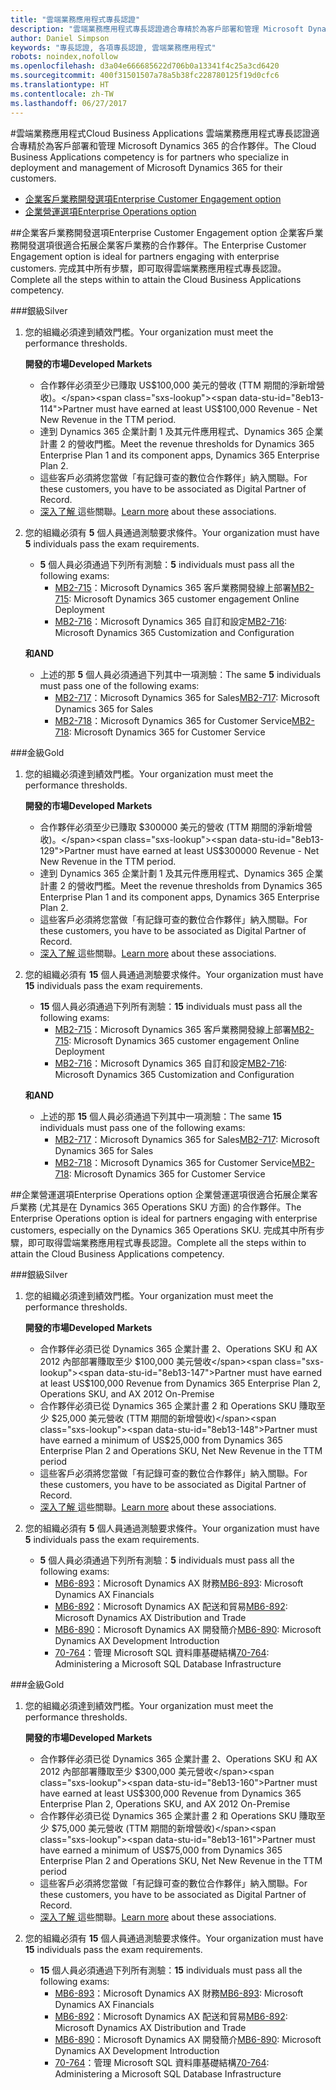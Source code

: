 ```yaml
---
title: "雲端業務應用程式專長認證"
description: "雲端業務應用程式專長認證適合專精於為客戶部署和管理 Microsoft Dynamics 365 的合作夥伴。"
author: Daniel Simpson
keywords: "專長認證, 各項專長認證, 雲端業務應用程式"
robots: noindex,nofollow
ms.openlocfilehash: d3a04e666685622d706b0a13341f4c25a3cd6420
ms.sourcegitcommit: 400f31501507a78a5b38fc228780125f19d0cfc6
ms.translationtype: HT
ms.contentlocale: zh-TW
ms.lasthandoff: 06/27/2017
---
```

#<a name="cloud-business-applications"></a><span data-ttu-id="8eb13-104">雲端業務應用程式</span><span class="sxs-lookup"><span data-stu-id="8eb13-104">Cloud Business Applications</span></span> 
<span data-ttu-id="8eb13-105">雲端業務應用程式專長認證適合專精於為客戶部署和管理 Microsoft Dynamics 365 的合作夥伴。</span><span class="sxs-lookup"><span data-stu-id="8eb13-105">The Cloud Business Applications competency is for partners who specialize in deployment and management of Microsoft Dynamics 365 for their customers.</span></span>

- [<span data-ttu-id="8eb13-106">企業客戶業務開發選項</span><span class="sxs-lookup"><span data-stu-id="8eb13-106">Enterprise Customer Engagement option</span></span>](#enterprise-customer-engagement-option)
- [<span data-ttu-id="8eb13-107">企業營運選項</span><span class="sxs-lookup"><span data-stu-id="8eb13-107">Enterprise Operations option</span></span>](#enterprise-operations-option)


##<a name="enterprise-customer-engagement-option"></a><span data-ttu-id="8eb13-108">企業客戶業務開發選項</span><span class="sxs-lookup"><span data-stu-id="8eb13-108">Enterprise Customer Engagement option</span></span>
<span data-ttu-id="8eb13-109">企業客戶業務開發選項很適合拓展企業客戶業務的合作夥伴。</span><span class="sxs-lookup"><span data-stu-id="8eb13-109">The Enterprise Customer Engagement option is ideal for partners engaging with enterprise customers.</span></span> <span data-ttu-id="8eb13-110">完成其中所有步驟，即可取得雲端業務應用程式專長認證。</span><span class="sxs-lookup"><span data-stu-id="8eb13-110">Complete all the steps within to attain the Cloud Business Applications competency.</span></span>

###<a name="silver"></a><span data-ttu-id="8eb13-111">銀級</span><span class="sxs-lookup"><span data-stu-id="8eb13-111">Silver</span></span>
1. <span data-ttu-id="8eb13-112">您的組織必須達到績效門檻。</span><span class="sxs-lookup"><span data-stu-id="8eb13-112">Your organization must meet the performance thresholds.</span></span>

    **<span data-ttu-id="8eb13-113">開發的市場</span><span class="sxs-lookup"><span data-stu-id="8eb13-113">Developed Markets</span></span>**

    - <span data-ttu-id="8eb13-114">合作夥伴必須至少已賺取 US$100,000 美元的營收 (TTM 期間的淨新增營收)。</span><span class="sxs-lookup"><span data-stu-id="8eb13-114">Partner must have earned at least US$100,000 Revenue - Net New Revenue in the TTM period.</span></span>
    - <span data-ttu-id="8eb13-115">達到 Dynamics 365 企業計劃 1 及其元件應用程式、Dynamics 365 企業計畫 2 的營收門檻。</span><span class="sxs-lookup"><span data-stu-id="8eb13-115">Meet the revenue thresholds for Dynamics 365 Enterprise Plan 1 and its component apps, Dynamics 365 Enterprise Plan 2.</span></span>
    - <span data-ttu-id="8eb13-116">這些客戶必須將您當做「有記錄可查的數位合作夥伴」納入關聯。</span><span class="sxs-lookup"><span data-stu-id="8eb13-116">For these customers, you have to be associated as Digital Partner of Record.</span></span>
    - <span data-ttu-id="8eb13-117">[深入了解 ](https://partner.microsoft.com/en-us/membership/digital-partner-of-record)這些關聯。</span><span class="sxs-lookup"><span data-stu-id="8eb13-117">[Learn more](https://partner.microsoft.com/en-us/membership/digital-partner-of-record) about these associations.</span></span>

2. <span data-ttu-id="8eb13-118">您的組織必須有 **5** 個人員通過測驗要求條件。</span><span class="sxs-lookup"><span data-stu-id="8eb13-118">Your organization must have **5** individuals pass the exam requirements.</span></span>

    - <span data-ttu-id="8eb13-119">**5** 個人員必須通過下列所有測驗：</span><span class="sxs-lookup"><span data-stu-id="8eb13-119">**5** individuals must pass all the following exams:</span></span>
        - <span data-ttu-id="8eb13-120">[MB2-715](https://www.microsoft.com/en-us/learning/exam-mb2-715.aspx)：Microsoft Dynamics 365 客戶業務開發線上部署</span><span class="sxs-lookup"><span data-stu-id="8eb13-120">[MB2-715](https://www.microsoft.com/en-us/learning/exam-mb2-715.aspx): Microsoft Dynamics 365 customer engagement Online Deployment</span></span>
        - <span data-ttu-id="8eb13-121">[MB2-716](https://www.microsoft.com/en-us/learning/exam-mb2-716.aspx)：Microsoft Dynamics 365 自訂和設定</span><span class="sxs-lookup"><span data-stu-id="8eb13-121">[MB2-716](https://www.microsoft.com/en-us/learning/exam-mb2-716.aspx): Microsoft Dynamics 365 Customization and Configuration</span></span>
    
    **<span data-ttu-id="8eb13-122">和</span><span class="sxs-lookup"><span data-stu-id="8eb13-122">AND</span></span>**
    
    - <span data-ttu-id="8eb13-123">上述的那 **5** 個人員必須通過下列其中一項測驗：</span><span class="sxs-lookup"><span data-stu-id="8eb13-123">The same **5** individuals must pass one of the following exams:</span></span>
        - <span data-ttu-id="8eb13-124">[MB2-717](https://www.microsoft.com/en-us/learning/exam-mb2-717.aspx)：Microsoft Dynamics 365 for Sales</span><span class="sxs-lookup"><span data-stu-id="8eb13-124">[MB2-717](https://www.microsoft.com/en-us/learning/exam-mb2-717.aspx): Microsoft Dynamics 365 for Sales</span></span>
        - <span data-ttu-id="8eb13-125">[MB2-718](https://www.microsoft.com/en-us/learning/exam-mb2-718.aspx)：Microsoft Dynamics 365 for Customer Service</span><span class="sxs-lookup"><span data-stu-id="8eb13-125">[MB2-718](https://www.microsoft.com/en-us/learning/exam-mb2-718.aspx): Microsoft Dynamics 365 for Customer Service</span></span>

###<a name="gold"></a><span data-ttu-id="8eb13-126">金級</span><span class="sxs-lookup"><span data-stu-id="8eb13-126">Gold</span></span>
1. <span data-ttu-id="8eb13-127">您的組織必須達到績效門檻。</span><span class="sxs-lookup"><span data-stu-id="8eb13-127">Your organization must meet the performance thresholds.</span></span>

    **<span data-ttu-id="8eb13-128">開發的市場</span><span class="sxs-lookup"><span data-stu-id="8eb13-128">Developed Markets</span></span>**
    
    - <span data-ttu-id="8eb13-129">合作夥伴必須至少已賺取 $300000 美元的營收 (TTM 期間的淨新增營收)。</span><span class="sxs-lookup"><span data-stu-id="8eb13-129">Partner must have earned at least US$300000 Revenue -  Net New Revenue in the TTM period.</span></span>
    - <span data-ttu-id="8eb13-130">達到 Dynamics 365 企業計劃 1 及其元件應用程式、Dynamics 365 企業計畫 2 的營收門檻。</span><span class="sxs-lookup"><span data-stu-id="8eb13-130">Meet the revenue thresholds from Dynamics 365 Enterprise Plan 1 and its component apps, Dynamics 365 Enterprise Plan 2.</span></span>
    - <span data-ttu-id="8eb13-131">這些客戶必須將您當做「有記錄可查的數位合作夥伴」納入關聯。</span><span class="sxs-lookup"><span data-stu-id="8eb13-131">For these customers, you have to be associated as Digital Partner of Record.</span></span>
    - <span data-ttu-id="8eb13-132">[深入了解 ](https://partner.microsoft.com/en-us/membership/digital-partner-of-record)這些關聯。</span><span class="sxs-lookup"><span data-stu-id="8eb13-132">[Learn more](https://partner.microsoft.com/en-us/membership/digital-partner-of-record) about these associations.</span></span>  
  
2. <span data-ttu-id="8eb13-133">您的組織必須有 **15** 個人員通過測驗要求條件。</span><span class="sxs-lookup"><span data-stu-id="8eb13-133">Your organization must have **15** individuals pass the exam requirements.</span></span>

    - <span data-ttu-id="8eb13-134">**15** 個人員必須通過下列所有測驗：</span><span class="sxs-lookup"><span data-stu-id="8eb13-134">**15** individuals must pass all the following exams:</span></span>
        - <span data-ttu-id="8eb13-135">[MB2-715](https://www.microsoft.com/en-us/learning/exam-mb2-715.aspx)：Microsoft Dynamics 365 客戶業務開發線上部署</span><span class="sxs-lookup"><span data-stu-id="8eb13-135">[MB2-715](https://www.microsoft.com/en-us/learning/exam-mb2-715.aspx): Microsoft Dynamics 365 customer engagement Online Deployment</span></span>
        - <span data-ttu-id="8eb13-136">[MB2-716](https://www.microsoft.com/en-us/learning/exam-mb2-716.aspx)：Microsoft Dynamics 365 自訂和設定</span><span class="sxs-lookup"><span data-stu-id="8eb13-136">[MB2-716](https://www.microsoft.com/en-us/learning/exam-mb2-716.aspx): Microsoft Dynamics 365 Customization and Configuration</span></span>
    
    **<span data-ttu-id="8eb13-137">和</span><span class="sxs-lookup"><span data-stu-id="8eb13-137">AND</span></span>**

    - <span data-ttu-id="8eb13-138">上述的那 **15** 個人員必須通過下列其中一項測驗：</span><span class="sxs-lookup"><span data-stu-id="8eb13-138">The same **15** individuals must pass one of the following exams:</span></span>
        - <span data-ttu-id="8eb13-139">[MB2-717](https://www.microsoft.com/en-us/learning/exam-mb2-717.aspx)：Microsoft Dynamics 365 for Sales</span><span class="sxs-lookup"><span data-stu-id="8eb13-139">[MB2-717](https://www.microsoft.com/en-us/learning/exam-mb2-717.aspx): Microsoft Dynamics 365 for Sales</span></span>
        - <span data-ttu-id="8eb13-140">[MB2-718](https://www.microsoft.com/en-us/learning/exam-mb2-718.aspx)：Microsoft Dynamics 365 for Customer Service</span><span class="sxs-lookup"><span data-stu-id="8eb13-140">[MB2-718](https://www.microsoft.com/en-us/learning/exam-mb2-718.aspx): Microsoft Dynamics 365 for Customer Service</span></span>

##<a name="enterprise-operations-option"></a><span data-ttu-id="8eb13-141">企業營運選項</span><span class="sxs-lookup"><span data-stu-id="8eb13-141">Enterprise Operations option</span></span>
<span data-ttu-id="8eb13-142">企業營運選項很適合拓展企業客戶業務 (尤其是在 Dynamics 365 Operations SKU 方面) 的合作夥伴。</span><span class="sxs-lookup"><span data-stu-id="8eb13-142">The Enterprise Operations option is ideal for partners engaging with enterprise customers, especially on the Dynamics 365 Operations SKU.</span></span> <span data-ttu-id="8eb13-143">完成其中所有步驟，即可取得雲端業務應用程式專長認證。</span><span class="sxs-lookup"><span data-stu-id="8eb13-143">Complete all the steps within to attain the Cloud Business Applications competency.</span></span>

###<a name="silver"></a><span data-ttu-id="8eb13-144">銀級</span><span class="sxs-lookup"><span data-stu-id="8eb13-144">Silver</span></span>
1. <span data-ttu-id="8eb13-145">您的組織必須達到績效門檻。</span><span class="sxs-lookup"><span data-stu-id="8eb13-145">Your organization must meet the performance thresholds.</span></span>

    **<span data-ttu-id="8eb13-146">開發的市場</span><span class="sxs-lookup"><span data-stu-id="8eb13-146">Developed Markets</span></span>**
    
    - <span data-ttu-id="8eb13-147">合作夥伴必須已從 Dynamics 365 企業計畫 2、Operations SKU 和 AX 2012 內部部署賺取至少 $100,000 美元營收</span><span class="sxs-lookup"><span data-stu-id="8eb13-147">Partner must have earned at least US$100,000 Revenue from Dynamics 365 Enterprise Plan 2, Operations SKU, and AX 2012 On-Premise</span></span>
    - <span data-ttu-id="8eb13-148">合作夥伴必須已從 Dynamics 365 企業計畫 2 和 Operations SKU 賺取至少 $25,000 美元營收 (TTM 期間的新增營收)</span><span class="sxs-lookup"><span data-stu-id="8eb13-148">Partner must have earned a minimum of US$25,000 from Dynamics 365 Enterprise Plan 2 and Operations SKU, Net New Revenue in the TTM period</span></span>
    - <span data-ttu-id="8eb13-149">這些客戶必須將您當做「有記錄可查的數位合作夥伴」納入關聯。</span><span class="sxs-lookup"><span data-stu-id="8eb13-149">For these customers, you have to be associated as Digital Partner of Record.</span></span> 
    - <span data-ttu-id="8eb13-150">[深入了解 ](https://partner.microsoft.com/en-us/membership/digital-partner-of-record)這些關聯。</span><span class="sxs-lookup"><span data-stu-id="8eb13-150">[Learn more](https://partner.microsoft.com/en-us/membership/digital-partner-of-record) about these associations.</span></span>  
  
2. <span data-ttu-id="8eb13-151">您的組織必須有 **5** 個人員通過測驗要求條件。</span><span class="sxs-lookup"><span data-stu-id="8eb13-151">Your organization must have **5** individuals pass the exam requirements.</span></span>
 
    - <span data-ttu-id="8eb13-152">**5** 個人員必須通過下列所有測驗：</span><span class="sxs-lookup"><span data-stu-id="8eb13-152">**5** individuals must pass all the following exams:</span></span>
        - <span data-ttu-id="8eb13-153">[MB6-893](https://www.microsoft.com/en-us/learning/exam-mb6-893.aspx)：Microsoft Dynamics AX 財務</span><span class="sxs-lookup"><span data-stu-id="8eb13-153">[MB6-893](https://www.microsoft.com/en-us/learning/exam-mb6-893.aspx): Microsoft Dynamics AX Financials</span></span>
        - <span data-ttu-id="8eb13-154">[MB6-892](https://www.microsoft.com/en-us/learning/exam-mb6-892.aspx)：Microsoft Dynamics AX 配送和貿易</span><span class="sxs-lookup"><span data-stu-id="8eb13-154">[MB6-892](https://www.microsoft.com/en-us/learning/exam-mb6-892.aspx): Microsoft Dynamics AX Distribution and Trade</span></span>
        - <span data-ttu-id="8eb13-155">[MB6-890](https://www.microsoft.com/en-us/learning/exam-mb6-890.aspx)：Microsoft Dynamics AX 開發簡介</span><span class="sxs-lookup"><span data-stu-id="8eb13-155">[MB6-890](https://www.microsoft.com/en-us/learning/exam-mb6-890.aspx): Microsoft Dynamics AX Development Introduction</span></span>
        - <span data-ttu-id="8eb13-156">[70-764](https://www.microsoft.com/en-us/learning/exam-70-764.aspx)：管理 Microsoft SQL 資料庫基礎結構</span><span class="sxs-lookup"><span data-stu-id="8eb13-156">[70-764](https://www.microsoft.com/en-us/learning/exam-70-764.aspx): Administering a Microsoft SQL Database Infrastructure</span></span>

###<a name="gold"></a><span data-ttu-id="8eb13-157">金級</span><span class="sxs-lookup"><span data-stu-id="8eb13-157">Gold</span></span>

1. <span data-ttu-id="8eb13-158">您的組織必須達到績效門檻。</span><span class="sxs-lookup"><span data-stu-id="8eb13-158">Your organization must meet the performance thresholds.</span></span>

    **<span data-ttu-id="8eb13-159">開發的市場</span><span class="sxs-lookup"><span data-stu-id="8eb13-159">Developed Markets</span></span>**

    - <span data-ttu-id="8eb13-160">合作夥伴必須已從 Dynamics 365 企業計畫 2、Operations SKU 和 AX 2012 內部部署賺取至少 $300,000 美元營收</span><span class="sxs-lookup"><span data-stu-id="8eb13-160">Partner must have earned at least US$300,000 Revenue from Dynamics 365 Enterprise Plan 2, Operations SKU, and AX 2012 On-Premise</span></span>
    - <span data-ttu-id="8eb13-161">合作夥伴必須已從 Dynamics 365 企業計畫 2 和 Operations SKU 賺取至少 $75,000 美元營收 (TTM 期間的新增營收)</span><span class="sxs-lookup"><span data-stu-id="8eb13-161">Partner must have earned a minimum of US$75,000 from Dynamics 365 Enterprise Plan 2 and Operations SKU, Net New Revenue in the TTM period</span></span>
    - <span data-ttu-id="8eb13-162">這些客戶必須將您當做「有記錄可查的數位合作夥伴」納入關聯。</span><span class="sxs-lookup"><span data-stu-id="8eb13-162">For these customers, you have to be associated as Digital Partner of Record.</span></span>
    - <span data-ttu-id="8eb13-163">[深入了解 ](https://partner.microsoft.com/en-us/membership/digital-partner-of-record)這些關聯。</span><span class="sxs-lookup"><span data-stu-id="8eb13-163">[Learn more](https://partner.microsoft.com/en-us/membership/digital-partner-of-record) about these associations.</span></span>  
  
2. <span data-ttu-id="8eb13-164">您的組織必須有 **15** 個人員通過測驗要求條件。</span><span class="sxs-lookup"><span data-stu-id="8eb13-164">Your organization must have **15** individuals pass the exam requirements.</span></span>

    - <span data-ttu-id="8eb13-165">**15** 個人員必須通過下列所有測驗：</span><span class="sxs-lookup"><span data-stu-id="8eb13-165">**15** individuals must pass all the following exams:</span></span>
        - <span data-ttu-id="8eb13-166">[MB6-893](https://www.microsoft.com/en-us/learning/exam-mb6-893.aspx)：Microsoft Dynamics AX 財務</span><span class="sxs-lookup"><span data-stu-id="8eb13-166">[MB6-893](https://www.microsoft.com/en-us/learning/exam-mb6-893.aspx): Microsoft Dynamics AX Financials</span></span>
        - <span data-ttu-id="8eb13-167">[MB6-892](https://www.microsoft.com/en-us/learning/exam-mb6-892.aspx)：Microsoft Dynamics AX 配送和貿易</span><span class="sxs-lookup"><span data-stu-id="8eb13-167">[MB6-892](https://www.microsoft.com/en-us/learning/exam-mb6-892.aspx): Microsoft Dynamics AX Distribution and Trade</span></span>
        - <span data-ttu-id="8eb13-168">[MB6-890](https://www.microsoft.com/en-us/learning/exam-mb6-890.aspx)：Microsoft Dynamics AX 開發簡介</span><span class="sxs-lookup"><span data-stu-id="8eb13-168">[MB6-890](https://www.microsoft.com/en-us/learning/exam-mb6-890.aspx): Microsoft Dynamics AX Development Introduction</span></span>
        - <span data-ttu-id="8eb13-169">[70-764](https://www.microsoft.com/en-us/learning/exam-70-764.aspx)：管理 Microsoft SQL 資料庫基礎結構</span><span class="sxs-lookup"><span data-stu-id="8eb13-169">[70-764](https://www.microsoft.com/en-us/learning/exam-70-764.aspx): Administering a Microsoft SQL Database Infrastructure</span></span>
 